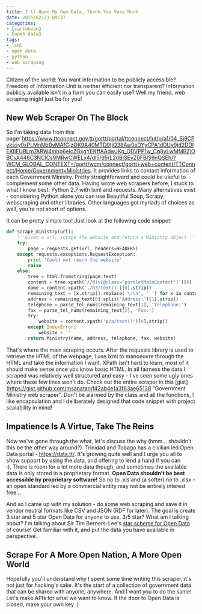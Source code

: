 ```yaml
---
title: I'll Open My Own Data, Thank You Very Much
date: 2015/02/21 09:37
categories:
- [caribbean]
- [open data]
tags:
- lxml
- open data
- python
- web scraping
---
```


Citizen of the world: You want information to be publicly accessible? Freedom of Information Unit is neither efficient nor transparent? Information publicly available isn't in a form you can easily use? Well my friend, web scraping might just be for you!

## New Web Scraper On The Block

So I'm taking data from this page: <https://www.ttconnect.gov.tt/gortt/portal/ttconnect/!ut/p/a1/04_Sj9CPykssy0xPLMnMz0vMAfGjzOK9A40MTD0tjQ38Aw0sDYyCPA1dDUy9jd2DDIEKIlEUBLm7ARW4mhp6eIcZGxgYEKffAAdwJKg_ODVPP1w_Cq8yLwMMBZjOBCvA446C3NCICs9MRwCWELx4/dl5/d5/L2dBISEvZ0FBIS9nQSEh/?WCM_GLOBAL_CONTEXT=/gortt/wcm/connect/gortt+web+content/TTConnect/Home/Government+Ministries>. It provides links to contact information of each Government Ministry. Pretty straightforward and could be useful to complement some other data. Having wrote web scrapers before, I stuck to what I know best: Python 2.7 with lxml and requests. Many alternatives exist - considering Python alone you can use Beautiful Soup, Scrapy, webscraping and other libraries. Other languages got myriads of choices as well, you're not short of options.

It can be pretty simple too! Just look at the following code snippet:

```python
def scrape_ministry(url):
    '''Given a url, scrape the website and return a Ministry object'''
    try:
        page = requests.get(url, headers=HEADERS)
    except requests.exceptions.RequestException:
        print 'Could not reach the website'
        raise
    else:
        tree = html.fromstring(page.text)
        content = tree.xpath('//div[@class="portletMainContent"]')[0]
        name = content.xpath('./h3/text()')[0].strip()
        remaining_text = [x.strip().replace('\r\n', ' ') for x in content.xpath('.//p/text()')]
        address = remaining_text[0].split('Address:')[1].strip()
        telephone = parse_tel_nums(remaining_text[1], 'Telephone:')
        fax = parse_tel_nums(remaining_text[2], 'Fax:')
        try:
            website = content.xpath('p/a/text()')[0].strip()
        except IndexError:
            website = ''
        return Ministry(name, address, telephone, fax, website)
```

That's where the main scraping occurs. After the requests library is used to retrieve the HTML of the webpage, I use lxml to manoeuvre through the HTML and take the information I want. XPath isn't hard to learn, most of it should make sense once you know basic HTML. In all fairness the data I scraped was relatively well structured and easy - I've seen some ugly ones where these few lines won't do. Check out the entire scraper in this [gist](https://gist.github.com/msanatan/f42ab4e1a3f63ae65138 "Government Ministry web scraper". Don't be alarmed by the class and all the functions, I like encapsulation and I deliberately designed that code snippet with project scalability in mind!

## Impatience Is A Virtue, Take The Reins

Now we've gone through the what, let's discuss the why (hmm... shouldn't this be the other way around?). Trinidad and Tobago has a civilian led Open Data portal - <https://data.tt/>. It's growing quite well and I urge you all to show support by using the data, and offering to lend a hand if you can :). There is room for a lot more data though, and sometimes the available data is only stored in a proprietary format. **Open Data shouldn't be best accessible by proprietary software!** So no to .xls and (a softer) no to .xlsx - an open standard led by a commercial entity may not be entirely interest free...

And so I came up with my solution - do some web scraping and save it in vendor neutral formats like CSV and JSON (RDF for later). The goal is create 3 star and 5 star Open Data for anyone to use. 3/5 star? What am I talking about? I'm talking about Sir Tim Berners-Lee's [star scheme for Open Data](http://www.w3.org/DesignIssues/LinkedData.html) of course! Get familiar with it, and put the data you have available in perspective.

## Scrape For A More Open Nation, A More Open World

Hopefully you'll understand why I spent some time writing this scraper, it's not just for hacking's sake. It's the start of a collection of government data that can be shared with anyone, anywhere. And I want you to do the same! Let's make APIs for what we want to know. If the door to Open Data is closed, make your own key :)
